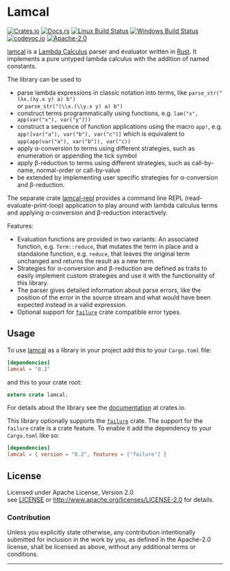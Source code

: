 
# Lamcal

[![Crates.io][crates_badge]][crate]
[![Docs.rs][docs_badge]][documentation]
[![Linux Build Status][travis_badge]][Travis CI]
[![Windows Build Status][appveyor_badge]][Appveyor CI]
[![codevoc.io][codecov_badge]][codecoverage]
[![Apache-2.0][license_badge]][Apache-2.0]

[crates_badge]: https://img.shields.io/crates/v/lamcal.svg
[docs_badge]: https://docs.rs/lamcal/badge.svg
[travis_badge]: https://travis-ci.org/haraldmaida/lamcal.svg?branch=master
[appveyor_badge]: https://ci.appveyor.com/api/projects/status/github/haraldmaida/lamcal?branch=master&svg=true
[codecov_badge]: https://codecov.io/gh/haraldmaida/lamcal/branch/master/graph/badge.svg
[license_badge]: https://img.shields.io/badge/license-Apache%2D%2D2%2E0-blue.svg

[crate]: https://crates.io/crates/lamcal
[documentation]: https://docs.rs/lamcal
[Travis CI]: https://travis-ci.org/haraldmaida/lamcal
[Appveyor CI]: https://ci.appveyor.com/project/innoave/lamcal
[codecoverage]: https://codecov.io/github/haraldmaida/lamcal?branch=master
[Apache-2.0]: https://www.apache.org/licenses/LICENSE-2.0
[license]: LICENSE
[lamcal]: https://github.com/haraldmaida/lamcal
[lamcal-repl]: repl

[lamcal] is a [Lambda Calculus] parser and evaluator written in [Rust]. It implements a pure
untyped lambda calculus with the addition of named constants.
 
The library can be used to
    
* parse lambda expressions in classic notation into terms, like `parse_str("(λx.(λy.x y) a) b")`
  <br /> or `parse_str("(\\x.(\\y.x y) a) b")`
* construct terms programmatically using functions, e.g. `lam("x", app(var("x"), var("y")))`
* construct a sequence of function applications using the macro `app!`, e.g.
  `app![var("a"), var("b"), var("c")]` which is equivalent to 
  `app(app(var("a"), var("b")), var("c))` 
* apply α-conversion to terms using different strategies, such as enumeration or appending the tick
  symbol
* apply β-reduction to terms using different strategies, such as call-by-name, normal-order or 
  call-by-value
* be extended by implementing user specific strategies for α-conversion and β-reduction.

The separate crate [lamcal-repl] provides a command line REPL (read-evaluate-print-loop) application
to play around with lambda calculus terms and applying α-conversion and β-reduction interactively.

Features:

* Evaluation functions are provided in two variants: An associated function, e.g. `Term::reduce`,
  that mutates the term in place and a standalone function, e.g. `reduce`, that leaves the original
  term unchanged and returns the result as a new term.
* Strategies for α-conversion and β-reduction are defined as traits to easily implement custom
  strategies and use it with the functionality of this library.
* The parser gives detailed information about parse errors, like the position of the error in the 
  source stream and what would have been expected instead in a valid expression.
* Optional support for [`failure`] crate compatible error types.  

## Usage

To use [lamcal] as a library in your project add this to your `Cargo.toml` file:

```toml
[dependencies]
lamcal = "0.2"
```

and this to your crate root:

```rust
extern crate lamcal;
```

For details about the library see the [documentation] at crates.io.

This library optionally supports the [`failure`] crate. The support for the `failure` crate is a crate
feature. To enable it add the dependency to your `Cargo.toml` like so:

```toml
[dependencies]
lamcal = { version = "0.2", features = ["failure"] }
```

## License

Licensed under Apache License, Version 2.0<br/>
see [LICENSE] or http://www.apache.org/licenses/LICENSE-2.0 for details.

### Contribution

Unless you explicitly state otherwise, any contribution intentionally submitted
for inclusion in the work by you, as defined in the Apache-2.0 license, shall be
licensed as above, without any additional terms or conditions.

--------------------------------------------------------------------------------
[`failure`]: https://crates.io/crates/failure
[de bruijn index]: https://en.wikipedia.org/wiki/De_Bruijn_index
[krivine machine]: https://en.wikipedia.org/wiki/Krivine_machine
[lambda calculus]: https://en.wikipedia.org/wiki/Lambda_calculus
[lcss]: https://www.youtube.com/watch?v=GYCYq0lEFhE
[rust]: https://www.rust-lang.org
[SECD machine]: https://en.wikipedia.org/wiki/SECD_machine
